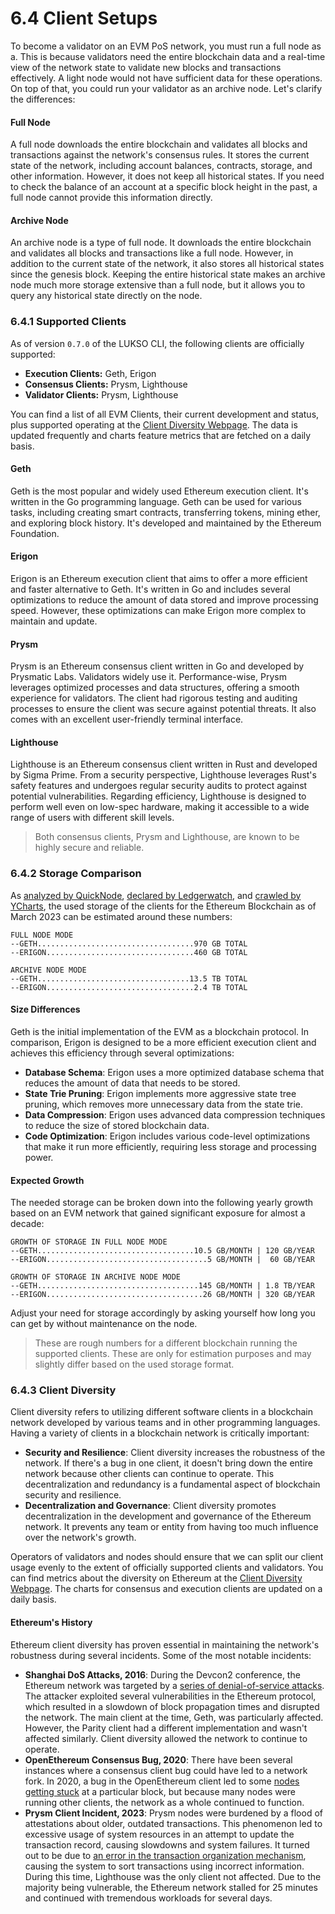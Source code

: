 # 6.4 Client Setups

To become a validator on an EVM PoS network, you must run a full node as a. This is because validators need the entire blockchain data and a real-time view of the network state to validate new blocks and transactions effectively. A light node would not have sufficient data for these operations. On top of that, you could run your validator as an archive node. Let's clarify the differences:

#### Full Node

A full node downloads the entire blockchain and validates all blocks and transactions against the network's consensus rules. It stores the current state of the network, including account balances, contracts, storage, and other information. However, it does not keep all historical states. If you need to check the balance of an account at a specific block height in the past, a full node cannot provide this information directly.

#### Archive Node

An archive node is a type of full node. It downloads the entire blockchain and validates all blocks and transactions like a full node. However, in addition to the current state of the network, it also stores all historical states since the genesis block. Keeping the entire historical state makes an archive node much more storage extensive than a full node, but it allows you to query any historical state directly on the node.

### 6.4.1 Supported Clients

As of version `0.7.0` of the LUKSO CLI, the following clients are officially supported:

- **Execution Clients:** Geth, Erigon
- **Consensus Clients:** Prysm, Lighthouse
- **Validator Clients:** Prysm, Lighthouse

You can find a list of all EVM Clients, their current development and status, plus supported operating at the [Client Diversity Webpage](https://clientdiversity.org/#clients). The data is updated frequently and charts feature metrics that are fetched on a daily basis.

#### Geth

Geth is the most popular and widely used Ethereum execution client. It's written in the Go programming language. Geth can be used for various tasks, including creating smart contracts, transferring tokens, mining ether, and exploring block history. It's developed and maintained by the Ethereum Foundation.

#### Erigon

Erigon is an Ethereum execution client that aims to offer a more efficient and faster alternative to Geth. It's written in Go and includes several optimizations to reduce the amount of data stored and improve processing speed. However, these optimizations can make Erigon more complex to maintain and update.

#### Prysm

Prysm is an Ethereum consensus client written in Go and developed by Prysmatic Labs. Validators widely use it. Performance-wise, Prysm leverages optimized processes and data structures, offering a smooth experience for validators. The client had rigorous testing and auditing processes to ensure the client was secure against potential threats. It also comes with an excellent user-friendly terminal interface.

#### Lighthouse

Lighthouse is an Ethereum consensus client written in Rust and developed by Sigma Prime. From a security perspective, Lighthouse leverages Rust's safety features and undergoes regular security audits to protect against potential vulnerabilities. Regarding efficiency, Lighthouse is designed to perform well even on low-spec hardware, making it accessible to a wide range of users with different skill levels.

> Both consensus clients, Prysm and Lighthouse, are known to be highly secure and reliable.

### 6.4.2 Storage Comparison

As [analyzed by QuickNode](https://www.quicknode.com/guides/infrastructure/node-setup/ethereum-full-node-vs-archive-node/), [declared by Ledgerwatch](https://github.com/ledgerwatch/erigon), and [crawled by YCharts](https://ycharts.com/indicators/ethereum_chain_full_sync_data_size), the used storage of the clients for the Ethereum Blockchain as of March 2023 can be estimated around these numbers:

```text
FULL NODE MODE
--GETH...................................970 GB TOTAL
--ERIGON.................................460 GB TOTAL

ARCHIVE NODE MODE
--GETH..................................13.5 TB TOTAL
--ERIGON.................................2.4 TB TOTAL
```

#### Size Differences

Geth is the initial implementation of the EVM as a blockchain protocol. In comparison, Erigon is designed to be a more efficient execution client and achieves this efficiency through several optimizations:

- **Database Schema**: Erigon uses a more optimized database schema that reduces the amount of data that needs to be stored.
- **State Trie Pruning**: Erigon implements more aggressive state tree pruning, which removes more unnecessary data from the state trie.
- **Data Compression**: Erigon uses advanced data compression techniques to reduce the size of stored blockchain data.
- **Code Optimization**: Erigon includes various code-level optimizations that make it run more efficiently, requiring less storage and processing power.

#### Expected Growth

The needed storage can be broken down into the following yearly growth based on an EVM network that gained significant exposure for almost a decade:

```text
GROWTH OF STORAGE IN FULL NODE MODE
--GETH...................................10.5 GB/MONTH | 120 GB/YEAR
--ERIGON....................................5 GB/MONTH |  60 GB/YEAR

GROWTH OF STORAGE IN ARCHIVE NODE MODE
--GETH....................................145 GB/MONTH | 1.8 TB/YEAR
--ERIGON...................................26 GB/MONTH | 320 GB/YEAR
```

Adjust your need for storage accordingly by asking yourself how long you can get by without maintenance on the node.

> These are rough numbers for a different blockchain running the supported clients. These are only for estimation purposes and may slightly differ based on the used storage format.

### 6.4.3 Client Diversity

Client diversity refers to utilizing different software clients in a blockchain network developed by various teams and in other programming languages. Having a variety of clients in a blockchain network is critically important:

- **Security and Resilience**: Client diversity increases the robustness of the network. If there's a bug in one client, it doesn't bring down the entire network because other clients can continue to operate. This decentralization and redundancy is a fundamental aspect of blockchain security and resilience.
- **Decentralization and Governance**: Client diversity promotes decentralization in the development and governance of the Ethereum network. It prevents any team or entity from having too much influence over the network's growth.

Operators of validators and nodes should ensure that we can split our client usage evenly to the extent of officially supported clients and validators. You can find metrics about the diversity on Ethereum at the [Client Diversity Webpage](https://clientdiversity.org/#distribution). The charts for consensus and execution clients are updated on a daily basis.

#### Ethereum's History

Ethereum client diversity has proven essential in maintaining the network's robustness during several incidents. Some of the most notable incidents:

- **Shanghai DoS Attacks, 2016**: During the Devcon2 conference, the Ethereum network was targeted by a [series of denial-of-service attacks](https://blog.ethereum.org/2016/09/22/ethereum-network-currently-undergoing-dos-attack). The attacker exploited several vulnerabilities in the Ethereum protocol, which resulted in a slowdown of block propagation times and disrupted the network. The main client at the time, Geth, was particularly affected. However, the Parity client had a different implementation and wasn't affected similarly. Client diversity allowed the network to continue to operate.
- **OpenEthereum Consensus Bug, 2020**: There have been several instances where a consensus client bug could have led to a network fork. In 2020, a bug in the OpenEthereum client led to some [nodes getting stuck](https://www.coindesk.com/tech/2020/08/27/buggy-code-release-knocks-13-of-ethereum-nodes-offline/) at a particular block, but because many nodes were running other clients, the network as a whole continued to function.
- **Prysm Client Incident, 2023**: Prysm nodes were burdened by a flood of attestations about older, outdated transactions. This phenomenon led to excessive usage of system resources in an attempt to update the transaction record, causing slowdowns and system failures. It turned out to be due to [an error in the transaction organization mechanism](https://offchain.medium.com/post-mortem-report-ethereum-mainnet-finality-05-11-2023-95e271dfd8b2), causing the system to sort transactions using incorrect information. During this time, Lighthouse was the only client not affected. Due to the majority being vulnerable, the Ethereum network stalled for 25 minutes and continued with tremendous workloads for several days.
